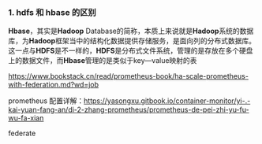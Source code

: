 ### 1. hdfs 和 hbase 的区别

**Hbase**，其实是**Hadoop** Database的简称，本质上来说就是**Hadoop**系统的数据库，为**Hadoop**框架当中的结构化数据提供存储服务，是面向列的分布式数据库。 这一点与**HDFS**是不一样的，**HDFS**是分布式文件系统，管理的是存放在多个硬盘上的数据文件，而**Hbase**管理的是类似于key—value映射的表

https://www.bookstack.cn/read/prometheus-book/ha-scale-prometheus-with-federation.md?wd=job

prometheus 配置详解：https://yasongxu.gitbook.io/container-monitor/yi-.-kai-yuan-fang-an/di-2-zhang-prometheus/prometheus-de-pei-zhi-yu-fu-wu-fa-xian

federate 